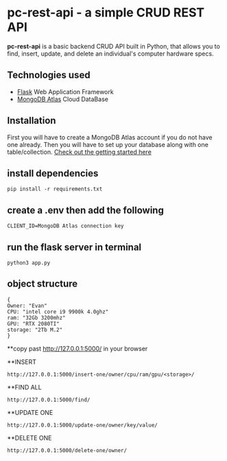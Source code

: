 # pc-rest-api - a simple CRUD REST API

**pc-rest-api**  is a basic backend CRUD API built in Python, that allows you to find, insert, update, and delete an individual's computer hardware specs.

## Technologies used
  
* [Flask](https://flask.palletsprojects.com/en/2.0.x/) Web Application Framework
* [MongoDB Atlas](https://www.mongodb.com/cloud/atlas) Cloud DataBase

## Installation

First you will have to create a MongoDB Atlas account if you do not have one already. Then you will have to set up your database along with one table/collection.
[Check out the getting started here](https://docs.atlas.mongodb.com/getting-started/)

## install dependencies

```
pip install -r requirements.txt 
```

## create a .env then add the following

```
CLIENT_ID=MongoDB Atlas connection key
```
## run the flask server in terminal

```
python3 app.py
```

## object structure

```
{
Owner: "Evan"
CPU: "intel core i9 9900k 4.0ghz"
ram: "32Gb 3200mhz"
GPU: "RTX 2080TI"
storage: "2Tb M.2"
}
```

**copy past http://127.0.0.1:5000/ in your browser

**INSERT
```
http://127.0.0.1:5000/insert-one/owner/cpu/ram/gpu/<storage>/
```

**FIND ALL
```
http://127.0.0.1:5000/find/
```

**UPDATE ONE
```
http://127.0.0.1:5000/update-one/owner/key/value/
```

**DELETE ONE
```
http://127.0.0.1:5000/delete-one/owner/
```
